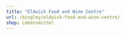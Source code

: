 ```yaml
---
title: "Eldwick Food and Wine Centre"
url: /bingley/eldwick-food-and-wine-centre/
shop: Lebensmittel
---
```

